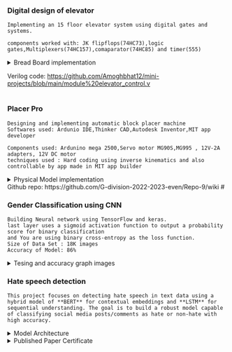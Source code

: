 ### Digital design of elevator
```
Implementing an 15 floor elevator system using digital gates and systems.

components worked with: JK flipflops(74HC73),logic gates,Multiplexers(74HC157),comaparator(74HC85) and timer(555)
```
<details >
<summary>Bread Board implementation</summary>
<img src="https://github.com/user-attachments/assets/049c8822-36be-4b0e-a37f-4d7c7b9f765a" width="650">
</details>

Verilog code:
https://github.com/Amoghbhat12/mini-projects/blob/main/module%20elevator_control.v
#
### Placer Pro
```
Designing and implementing automatic block placer machine
Softwares used: Ardunio IDE,Thinker CAD,Autodesk Inventor,MIT app developer

Components used: Ardunino mega 2500,Servo motor MG90S,MG995 , 12V-2A adapters, 12V DC motor
techniques used : Hard coding using inverse kinematics and also controllable by app made in MIT app builder

```
<details >
  <summary>Physical Model implementation</summary>

<img src="https://github.com/user-attachments/assets/520688e4-d273-4ef4-abb8-c3f728ba0733" width="450">
<img src="https://github.com/user-attachments/assets/078d9022-3a52-4342-af32-3aae9d61c340" width="450">
<img src="https://github.com/user-attachments/assets/f2cf060f-7d53-45a7-93a8-55e858f298cd" width="450">
</details>
Github repo:
https://github.com/G-division-2022-2023-even/Repo-9/wiki
#

### Gender Classification using CNN 
```
Building Neural network using TensorFlow and keras.
last layer uses a sigmoid activation function to output a probability score for binary classification
and You are using binary cross-entropy as the loss function.
Size of Data Set : 18K images
Accuracy of Model: 86%
```
<details>
<summary>Tesing and accuracy graph images</summary>

<img src="https://github.com/user-attachments/assets/bddec9ba-634f-49a0-945f-30bc09e96893" width="700">
<img src="https://github.com/user-attachments/assets/e818f593-ad36-436f-ba66-2248c489349f" width="400">
<img src="https://github.com/user-attachments/assets/7876a9b8-0967-42da-aacc-2dd7b37e7a9f" width="400">
</details>


### Hate speech detection 
```
This project focuses on detecting hate speech in text data using a hybrid model of **BERT** for contextual embeddings and **LSTM** for sequential understanding. The goal is to build a robust model capable of classifying social media posts/comments as hate or non-hate with high accuracy.
```
<details>
<summary> Model Architecture</summary>

- **Tokenizer:** BERT (`bert-base-uncased`)
- **Embeddings:** Pre-trained BERT outputs (CLS token)
- **Classifier:** Bidirectional LSTM followed by a dense layer
- **Loss Function:** Binary Cross Entropy
- **Optimizer:** Adam
- **Metrics:** Accuracy, F1-score, Precision, Recall
-   Preprocessing:
  - Lowercasing
  - Removal of stopwords and special characters
  - Tokenization using BERT tokenizer
</details>
<details>
<summary> Published Paper Certificate</summary>
   <img src="https://github.com/user-attachments/assets/6219c2c7-b31a-486e-8136-601a3706906a" width="400">
 
</details>

